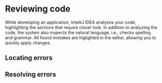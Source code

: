 # Reviewing code

While developing an application, IntelliJ IDEA analyzes your code, highlighting the sections that require closer look. In addition to analyzing the code, the system also inspects the natural language, i.e., checks spelling and grammar. All found mistakes are higlighted in the editor, allowing you to quickly apply changes.

## Locating errors



## Resolving errors


